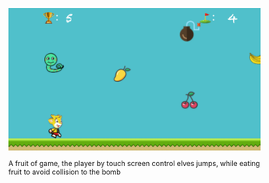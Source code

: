 

![Fruit-Runner](https://github.com/zhangxiongwen/Fruit-Runner/blob/master/Simulator%20Screen%20Shot%20-%20iPhone%207%20-%202019-04-10%20at%2015.17.50.png "Fruit-Runner")

A fruit of game, the player by touch screen control elves jumps, while eating fruit to avoid collision to the bomb
